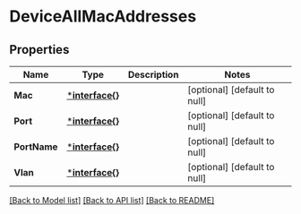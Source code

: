 # DeviceAllMacAddresses

## Properties
Name | Type | Description | Notes
------------ | ------------- | ------------- | -------------
**Mac** | [***interface{}**](interface{}.md) |  | [optional] [default to null]
**Port** | [***interface{}**](interface{}.md) |  | [optional] [default to null]
**PortName** | [***interface{}**](interface{}.md) |  | [optional] [default to null]
**Vlan** | [***interface{}**](interface{}.md) |  | [optional] [default to null]

[[Back to Model list]](../README.md#documentation-for-models) [[Back to API list]](../README.md#documentation-for-api-endpoints) [[Back to README]](../README.md)


